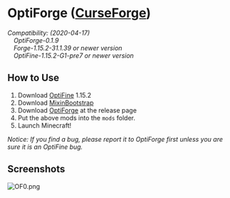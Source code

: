 # OptiForge ([CurseForge](https://www.curseforge.com/minecraft/mc-mods/optiforge))

*Compatibility: (2020-04-17)*  
&emsp;*OptiForge-0.1.9*  
&emsp;*Forge-1.15.2-31.1.39 or newer version*  
&emsp;*OptiFine-1.15.2-G1-pre7 or newer version*  

## How to Use

1. Download [OptiFine](https://www.optifine.net/downloads) 1.15.2
2. Download [MixinBootstrap](https://github.com/LXGaming/MixinBootstrap/releases/download/v1.0.2/MixinBootstrap-1.0.2.jar)
3. Download [OptiForge](https://github.com/ZekerZhayard/OptiForge/releases) at the release page
4. Put the above mods into the `mods` folder.
5. Launch Minecraft!

*Notice: If you find a bug, please report it to OptiForge first unless you are sure it is an OptiFine bug.*

## Screenshots
![OF0.png](https://i.loli.net/2020/03/31/IBfv1ShQt7wVY2u.png)
